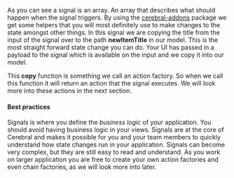 As you can see a signal is an array. An array that describes what should happen when the signal triggers. By using the [cerebral-addons]() package we get some helpers that you will most definitely use to make changes to the state amongst other things. In this signal we are copying the title from the input of the signal over to the path **newItemTitle** in our model. This is the most straight forward state change you can do. Your UI has passed in a payload to the signal which is available on the input and we copy it into our model.

This **copy** function is something we call an action factory. So when we call this function it will return an action that the signal executes. We will look more into these actions in the next section.

#### Best practices
Signals is where you define the *business logic* of your application. You should avoid having business logic in your views. Signals are at the core of Cerebral and makes it possible for you and your team members to quickly understand how state changes run in your application. Signals can become very complex, but they are still easy to read and understand. As you work on larger application you are free to create your own action factories and even chain factories, as we will look more into later.
